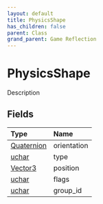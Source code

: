 ```yaml
---
layout: default
title: PhysicsShape
has_children: false
parent: Class
grand_parent: Game Reflection
---
```

# PhysicsShape
Description 

## Fields

| Type | Name |
|:----------|:--------------|
| [Quaternion](/riftbreaker-wiki/docs/game-reflection/classes/quaternion/) | orientation |
| [uchar](/riftbreaker-wiki/docs/game-reflection/enums/uchar/) | type |
| [Vector3](/riftbreaker-wiki/docs/game-reflection/classes/vector3/) | position |
| [uchar](/riftbreaker-wiki/docs/game-reflection/enums/uchar/) | flags |
| [uchar](/riftbreaker-wiki/docs/game-reflection/enums/uchar/) | group_id |

